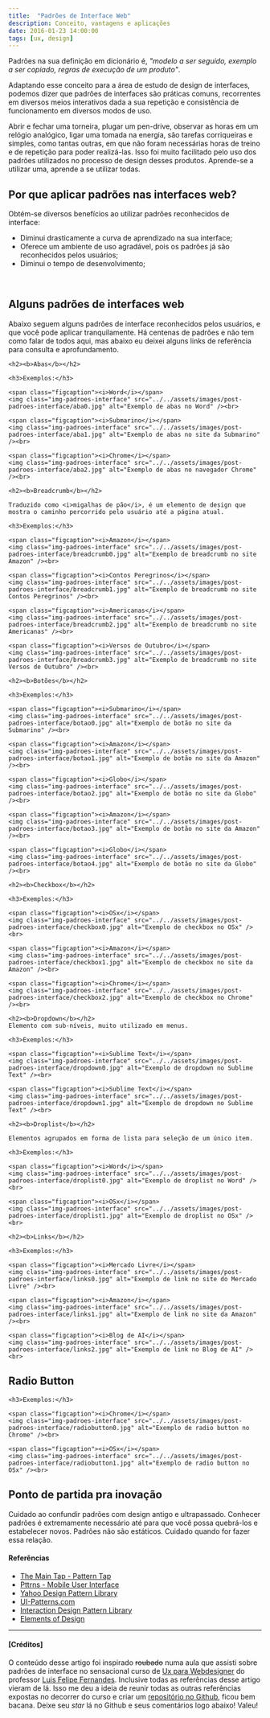 ```yaml
---
title:  "Padrões de Interface Web"
description: Conceito, vantagens e aplicações
date: 2016-01-23 14:00:00
tags: [ux, design]
---
```


Padrões na sua definição em dicionário é, *"modelo a ser seguido, exemplo a ser copiado, regras de execução de um produto"*.

Adaptando esse conceito para a área de estudo de design de interfaces, podemos dizer que padrões de interfaces são práticas comuns, recorrentes em diversos meios interativos dada a sua repetição e consistência de funcionamento em diversos modos de uso. 

Abrir e fechar uma torneira, plugar um pen-drive, observar as horas em um relógio analógico, ligar uma tomada na energia, são tarefas corriqueiras e simples, como tantas outras, em que não foram necessárias horas de treino e de repetição para poder realizá-las. Isso foi muito facilitado pelo uso dos padrões utilizados no processo de design desses produtos. Aprende-se a utilizar uma, aprende a se utilizar todas.

## **Por que aplicar padrões nas interfaces web?**

Obtém-se diversos benefícios ao utilizar padrões reconhecidos de interface: 

* Diminui drasticamente a curva de aprendizado na sua interface;
* Oferece um ambiente de uso agradável, pois os padrões já são reconhecidos pelos usuários;
* Diminui o tempo de desenvolvimento;

<br />

## **Alguns padrões de interfaces web**

Abaixo seguem alguns padrões de interface reconhecidos pelos usuários, e que você pode aplicar tranquilamente. Há centenas de padrões e não tem como falar de todos aqui, mas abaixo eu deixei alguns links de referência para consulta e aprofundamento. 

<div class="unidade-padrao">

	<h2><b>Abas</b></h2>

	<h3>Exemplos:</h3>

	<span class="figcaption"><i>Word</i></span>
	<img class="img-padroes-interface" src="../../assets/images/post-padroes-interface/aba0.jpg" alt="Exemplo de abas no Word" /><br>

	<span class="figcaption"><i>Submarino</i></span>
	<img class="img-padroes-interface" src="../../assets/images/post-padroes-interface/aba1.jpg" alt="Exemplo de abas no site da Submarino" /><br>

	<span class="figcaption"><i>Chrome</i></span>
	<img class="img-padroes-interface" src="../../assets/images/post-padroes-interface/aba2.jpg" alt="Exemplo de abas no navegador Chrome" /><br>

</div>

<div class="unidade-padrao">

	<h2><b>Breadcrumb</b></h2>

	Traduzido como <i>migalhas de pão</i>, é um elemento de design que mostra o caminho percorrido pelo usuário até a página atual.

	<h3>Exemplos:</h3>

	<span class="figcaption"><i>Amazon</i></span>
	<img class="img-padroes-interface" src="../../assets/images/post-padroes-interface/breadcrumb0.jpg" alt="Exemplo de breadcrumb no site Amazon" /><br>

	<span class="figcaption"><i>Contos Peregrinos</i></span>
	<img class="img-padroes-interface" src="../../assets/images/post-padroes-interface/breadcrumb1.jpg" alt="Exemplo de breadcrumb no site Contos Peregrinos" /><br>

	<span class="figcaption"><i>Americanas</i></span>
	<img class="img-padroes-interface" src="../../assets/images/post-padroes-interface/breadcrumb2.jpg" alt="Exemplo de breadcrumb no site Americanas" /><br>

	<span class="figcaption"><i>Versos de Outubro</i></span>
	<img class="img-padroes-interface" src="../../assets/images/post-padroes-interface/breadcrumb3.jpg" alt="Exemplo de breadcrumb no site Versos de Outubro" /><br>
</div>

<div class="unidade-padrao">

	<h2><b>Botões</b></h2>

	<h3>Exemplos:</h3>

	<span class="figcaption"><i>Submarino</i></span>
	<img class="img-padroes-interface" src="../../assets/images/post-padroes-interface/botao0.jpg" alt="Exemplo de botão no site da Submarino" /><br>

	<span class="figcaption"><i>Amazon</i></span>
	<img class="img-padroes-interface" src="../../assets/images/post-padroes-interface/botao1.jpg" alt="Exemplo de botão no site da Amazon" /><br>

	<span class="figcaption"><i>Globo</i></span>
	<img class="img-padroes-interface" src="../../assets/images/post-padroes-interface/botao2.jpg" alt="Exemplo de botão no site da Globo" /><br>

	<span class="figcaption"><i>Amazon</i></span>
	<img class="img-padroes-interface" src="../../assets/images/post-padroes-interface/botao3.jpg" alt="Exemplo de botão no site da Amazon" /><br>

	<span class="figcaption"><i>Globo</i></span>
	<img class="img-padroes-interface" src="../../assets/images/post-padroes-interface/botao4.jpg" alt="Exemplo de botão no site da Globo" /><br>
</div>

<div class="unidade-padrao">

	<h2><b>Checkbox</b></h2>

	<h3>Exemplos:</h3>

	<span class="figcaption"><i>OSx</i></span>
	<img class="img-padroes-interface" src="../../assets/images/post-padroes-interface/checkbox0.jpg" alt="Exemplo de checkbox no OSx" /><br>

	<span class="figcaption"><i>Amazon</i></span>
	<img class="img-padroes-interface" src="../../assets/images/post-padroes-interface/checkbox1.jpg" alt="Exemplo de checkbox no site da Amazon" /><br>

	<span class="figcaption"><i>Chrome</i></span>
	<img class="img-padroes-interface" src="../../assets/images/post-padroes-interface/checkbox2.jpg" alt="Exemplo de checkbox no Chrome" /><br>
</div>

<div class="unidade-padrao">

	<h2><b>Dropdown</b></h2>
	Elemento com sub-níveis, muito utilizado em menus.

	<h3>Exemplos:</h3>

	<span class="figcaption"><i>Sublime Text</i></span>
	<img class="img-padroes-interface" src="../../assets/images/post-padroes-interface/dropdown0.jpg" alt="Exemplo de dropdown no Sublime Text" /><br>

	<span class="figcaption"><i>Sublime Text</i></span>
	<img class="img-padroes-interface" src="../../assets/images/post-padroes-interface/dropdown1.jpg" alt="Exemplo de dropdown no Sublime Text" /><br>
</div>

<div class="unidade-padrao">

	<h2><b>Droplist</b></h2>

	Elementos agrupados em forma de lista para seleção de um único item.

	<h3>Exemplos:</h3>

	<span class="figcaption"><i>Word</i></span>
	<img class="img-padroes-interface" src="../../assets/images/post-padroes-interface/droplist0.jpg" alt="Exemplo de droplist no Word" /><br>

	<span class="figcaption"><i>OSx</i></span>
	<img class="img-padroes-interface" src="../../assets/images/post-padroes-interface/droplist1.jpg" alt="Exemplo de droplist no OSx" /><br>
</div>

<div class="unidade-padrao">

	<h2><b>Links</b></h2>

	<h3>Exemplos:</h3>

	<span class="figcaption"><i>Mercado Livre</i></span>
	<img class="img-padroes-interface" src="../../assets/images/post-padroes-interface/links0.jpg" alt="Exemplo de link no site do Mercado Livre" /><br>

	<span class="figcaption"><i>Amazon</i></span>
	<img class="img-padroes-interface" src="../../assets/images/post-padroes-interface/links1.jpg" alt="Exemplo de link no site da Amazon" /><br>

	<span class="figcaption"><i>Blog de AI</i></span>
	<img class="img-padroes-interface" src="../../assets/images/post-padroes-interface/links2.jpg" alt="Exemplo de link no Blog de AI" /><br>
</div>

<div class="unidade-padrao">
	<h2><b>Radio Button</b></h2>

	<h3>Exemplos:</h3>

	<span class="figcaption"><i>Chrome</i></span>
	<img class="img-padroes-interface" src="../../assets/images/post-padroes-interface/radiobutton0.jpg" alt="Exemplo de radio button no Chrome" /><br>

	<span class="figcaption"><i>OSx</i></span>
	<img class="img-padroes-interface" src="../../assets/images/post-padroes-interface/radiobutton1.jpg" alt="Exemplo de radio button no OSx" /><br>
</div>

## **Ponto de partida pra inovação**

Cuidado ao confundir padrões com design antigo e ultrapassado. Conhecer padrões é extremamente necessário até para que você possa quebrá-los e estabelecer novos. Padrões não são estáticos. Cuidado quando for fazer essa relação.

#### **Referências**

* [The Main Tap - Pattern Tap](http://zurb.com/patterntap)
* [Pttrns - Mobile User Interface](http://pttrns.com/)
* [Yahoo Design Pattern Library](https://developer.yahoo.com/ypatterns/)
* [UI-Patterns.com](http://ui-patterns.com/)
* [Interaction Design Pattern Library](http://www.welie.com/patterns/)
* [Elements of Design](http://www.smileycat.com/design_elements/)

<hr>

#### [Créditos]

O conteúdo desse artigo foi inspirado <del>roubado</del> numa aula que assisti sobre padrões de interface no sensacional curso de [Ux para Webdesigner](http://www.uxacademy.com.br/) do professor [Luis Felipe Fernandes](https://twitter.com/luisfelipe_f). Inclusive todas as referências desse artigo vieram de lá. Isso me deu a ideia de reunir todas as outras referências expostas no decorrer do curso e criar um [repositório no Github](https://github.com/jonathanslima/links-curso-ux-para-web-designers), ficou bem bacana. Deixe seu <i>star</i> lá no Github e seus comentários logo abaixo! Valeu!


